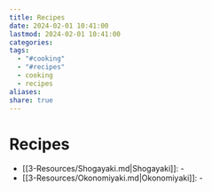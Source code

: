 ```yaml
---
title: Recipes
date: 2024-02-01 10:41:00
lastmod: 2024-02-01 10:41:00
categories: 
tags:
  - "#cooking"
  - "#recipes"
  - cooking
  - recipes
aliases: 
share: true
---
```



# Recipes

- [[3-Resources/Shogayaki.md|Shogayaki]]: \-
- [[3-Resources/Okonomiyaki.md|Okonomiyaki]]: \-
